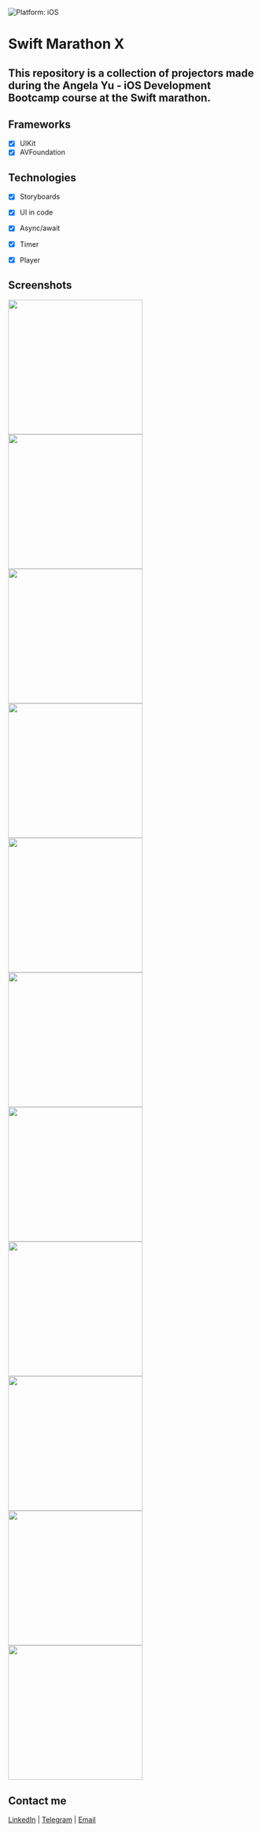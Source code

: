 ![Platform: iOS](https://img.shields.io/badge/Platform-iOS-green.svg)

# Swift Marathon X

## This repository is a collection of projectors made during the Angela Yu - iOS Development Bootcamp course at the Swift marathon.

## Frameworks
- [x] UIKit
- [x] AVFoundation

## Technologies
- [x] Storyboards
- [x] UI in code
- [x] Async/await
- [x] Timer
- [x] Player 


## Screenshots
 <img src="media/rich.png" width="273"/> <img src="media/magicball.png" width="273"/> <img src="media/dice.png" width="273"/> <img src="media/xylo.png" width="273"/> <img src="media/eggs.png" width="273"/> <img src="media/quiz.png" width="273"/> <img src="media/destini.png" width="273"/> <img src="media/bmi.png" width="273"/> <img src="media/tip.png" width="273"/> <img src="media/clima.png" width="273"/> <img src="media/flash.png" width="273"/>



## Contact me
[LinkedIn](https://www.linkedin.com/in/nikita-semennikov-73a020253/ "https://www.linkedin.com/in/nikita-semennikov-73a020253/") | [Telegram](https://t.me/NikitaAndreevich10 "@NikitaAndreevich10") | [Email](mailto:semennikovna@yandex.ru "semennikovna@yandex.ru")

